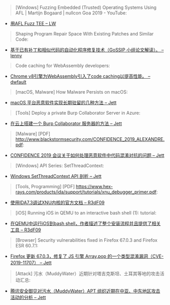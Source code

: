 
> [Windows] Fuzzing Embedded (Trusted) Operating Systems Using AFL | Martijn Bogaard | nullcon Goa 2019 - YouTube: 


* [用AFL Fuzz TEE – LW](https://youtu.be/AZhxZlwZ160)



> Shaping Program Repair Space With Existing Patches and Similar Code: 


* [基于已有补丁和相似代码的自动化程序修复技术（GoSSIP 小组论文解读）。 – lenny](https://www.securitygossip.com/blog/2019/06/18/shaping-program-repair-space-with-existing-patches-and-similar-code/)



> Code caching for WebAssembly developers: 


* [Chrome v8引擎为WebAssembly引入了code caching以提高性能。 – dwfault](https://v8.dev/blog/wasm-code-caching)



> [macOS, Malware] How Malware Persists on macOS: 


* [macOS 平台恶意软件实现长期驻留的几种方法 – Jett](https://www.sentinelone.com/blog/how-malware-persists-on-macos/)



> [Tools] Deploy a private Burp Collaborator Server in Azure: 


* [在云上搭建一个 Burp Collaborator 服务器的方法 – Jett](https://medium.com/bugbountywriteup/deploy-a-private-burp-collaborator-server-in-azure-f0d932ae1d70)



> [Malware] [PDF] http://www.blackstormsecurity.com/CONFIDENCE_2019_ALEXANDRE.pdf: 


* [CONFIDENCE 2019 会议关于如何处理恶意软件中代码混淆对抗的问题 – Jett](http://www.blackstormsecurity.com/CONFIDENCE_2019_ALEXANDRE.pdf)



> [Windows] API Series: SetThreadContext: 


* [Windows SetThreadContext API 剖析 – Jett](https://medium.com/tenable-techblog/api-series-setthreadcontext-d08c9f84458d)



> [Tools, Programming] [PDF] https://www.hex-rays.com/products/ida/support/tutorials/xnu_debugger_primer.pdf: 


* [使用IDA7.3调试XNU内核的官方文档 – R3dF09](https://www.hex-rays.com/products/ida/support/tutorials/xnu_debugger_primer.pdf)



> [iOS] Running iOS in QEMU to an interactive bash shell (1): tutorial: 


* [在QEMU中运行iOS到bash shell，作者描述了整个安装流程并且提供了相关工具 – R3dF09](https://alephsecurity.com/2019/06/17/xnu-qemu-arm64-1/)



> [Browser] Security vulnerabilities fixed in Firefox 67.0.3 and Firefox ESR 60.7.1: 


* [Firefox 更新 67.0.3，修复了 JS 引擎 Array.pop 的一个类型混淆漏洞（CVE-2019-11707） – Jett](https://www.mozilla.org/en-US/security/advisories/mfsa2019-18/)



> [Attack] 污水（MuddyWater）近期针对塔吉克斯坦、土耳其等地的攻击活动汇总: 


* [腾讯安全御见对污水（MuddyWater）APT 组织近期在中亚、中东地区攻击活动的分析 – Jett](https://www.freebuf.com/articles/network/205621.html)

